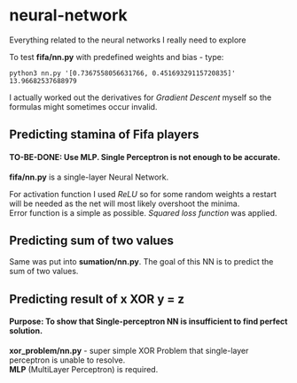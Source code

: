 # neural-network
Everything related to the neural networks I really need to explore

To test **fifa/nn.py** with predefined weights and bias - type:
```
python3 nn.py '[0.7367558056631766, 0.45169329115720835]' 13.96682537688979
```

I actually worked out the derivatives for *Gradient Descent* myself so the formulas might sometimes occur invalid.  
  
## Predicting stamina of Fifa players
#### TO-BE-DONE: Use MLP. Single Perceptron is not enough to be accurate.
**fifa/nn.py** is a single-layer Neural Network.  
 
For activation function I used *ReLU* so for some random weights a restart will be needed as the net will most likely overshoot the minima.  
Error function is a simple as possible. *Squared loss function* was applied.  
  
## Predicting sum of two values
Same was put into **sumation/nn.py**. The goal of this NN is to predict the sum of two values.  
  
## Predicting result of x XOR y = z
#### Purpose: To show that Single-perceptron NN is insufficient to find perfect solution.
**xor_problem/nn.py** - super simple XOR Problem that single-layer perceptron is unable to resolve.  
**MLP** (MultiLayer Perceptron) is required.  
